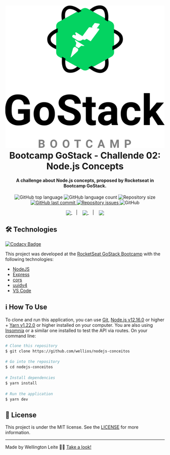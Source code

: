 <h1 align="center">
    <img alt="GoStack MeetApp" src="https://github.com/Wellios/nodejs-conceitos/blob/master/src/assets/logo-gostack.svg" />
    <br>
    Bootcamp GoStack - Challende 02: Node.js Concepts
</h1>

<h4 align="center">
  A challenge about Node.js concepts, proposed by Rocketseat in Bootcamp GoStack.
</h4>
<p align="center">
  <img alt="GitHub top language" src="https://img.shields.io/github/languages/top/wellios/nodejs-conceitos.svg">

  <img alt="GitHub language count" src="https://img.shields.io/github/languages/count/wellios/nodejs-conceitos.svg">

  <img alt="Repository size" src="https://img.shields.io/github/repo-size/wellios/nodejs-conceitos.svg">
  <a href="https://github.com/lukemorales/gostack-fullstack-meetapp/commits/master">
    <img alt="GitHub last commit" src="https://img.shields.io/github/last-commit/wellios/nodejs-conceitos.svg">
  </a>

  <a href="https://github.com/lukemorales/gostack-fullstack-meetapp/issues">
    <img alt="Repository issues" src="https://img.shields.io/github/issues/wellios/nodejs-conceitos.svg">
  </a>

  <img alt="GitHub" src="https://img.shields.io/github/license/wellios/nodejs-conceitos.svg">
</p>

<p align="center">
  <a href="#rocket-technologies">
    <img align="center" src="https://img.shields.io/badge/Technologies-a5a5a5"/>
  </a>&nbsp;&nbsp;&nbsp;|&nbsp;&nbsp;&nbsp;
  <a href="#information_source-how-to-use">
    <img align="center" src="https://img.shields.io/badge/How_To_Use-a5a5a5"/>
  </a>&nbsp;&nbsp;&nbsp;|&nbsp;&nbsp;&nbsp;
  <a href="#memo-license">
    <img align="center" src="https://img.shields.io/badge/License-a5a5a5"/>
  </a>
</p>

## 🛠 Technologies

[![Codacy Badge](https://api.codacy.com/project/badge/Grade/1b49a63a3ec043e192147f2bb97fbb45)](https://app.codacy.com/manual/Wellios/nodejs-conceitos?utm_source=github.com&utm_medium=referral&utm_content=Wellios/nodejs-conceitos&utm_campaign=Badge_Grade_Dashboard)

This project was developed at the [RocketSeat GoStack Bootcamp](https://rocketseat.com.br/bootcamp) with the following technologies:

- [NodeJS](https://nodejs.org)
- [Express](https://expressjs.com/pt-br/)
- [cors](https://github.com/expressjs/cors)
- [uuidv4](https://github.com/thenativeweb/uuidv4)
- [VS Code][vc]

## :information_source: How To Use

To clone and run this application, you can use [Git](https://git-scm.com), [Node.js v12.16.0][nodejs] or higher + [Yarn v1.22.0][yarn] or higher installed on your computer. You are also using [Insomnia](https://insomnia.rest) or a similar one installed to test the API via routes. On your command line:

```bash
# Clone this repository
$ git clone https://github.com/wellios/nodejs-conceitos

# Go into the repository
$ cd nodejs-conceitos

# Install dependencies
$ yarn install

# Run the application
$ yarn dev
```

## :memo: License

This project is under the MIT license. See the [LICENSE](https://github.com/wellios/nodejs-conceitos/blob/master/LICENSE) for more information.

---

Made by Wellington Leite 👨‍💻 [Take a look!](https://www.linkedin.com/in/wellington-leite/)

[nodejs]: https://nodejs.org/
[yarn]: https://yarnpkg.com/
[vc]: https://code.visualstudio.com/
[vceditconfig]: https://marketplace.visualstudio.com/items?itemName=EditorConfig.EditorConfig
[vceslint]: https://marketplace.visualstudio.com/items?itemName=dbaeumer.vscode-eslint
